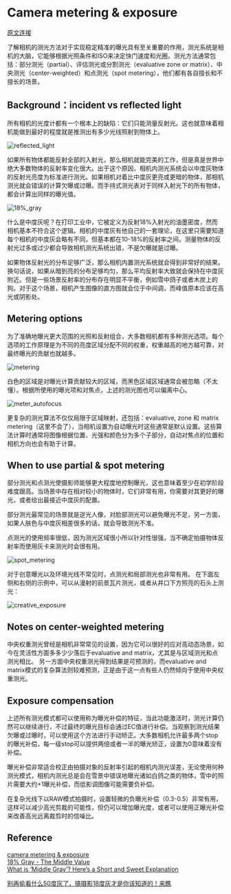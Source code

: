 # Camera metering & exposure

[原文连接](https://www.cambridgeincolour.com/tutorials/camera-metering.htm)  

了解相机的测光方法对于实现稳定精准的曝光具有至关重要的作用，测光系统是相机的大脑，它能够根据光照条件和ISO来决定快门速度和光圈。测光方法通常包括：部分测光（partial）、评估测光或分割测光（evaluative zone or matrix）、中央测光（center-weighted）和点测光（spot metering），他们都有各自擅长和不擅长的场景。

## Background：incident vs reflected light

所有相机的光度计都有一个根本上的缺陷：它们只能测量反射光。这也就意味着相机能做到最好的程度就是推测出有多少光线照射到物体上。

![reflected_light](https://liferlisiqi.github.io/cambridge_colour_tutorials_zh/jpg/1.3_reflected_light.png)

如果所有物体都能反射全部的入射光，那么相机就能完美的工作，但是真是世界中绝大多数物体的反射率变化很大。出于这个原因，相机内测光系统会以中度灰物体的反射光亮度为标准进行测光。如果相机对着比中度灰更亮或更暗的物体，那相机测光就会错误的计算欠曝或过曝。而手持式测光表对于同样入射光下的所有物体，都会计算出同样的曝光值。

![18%_gray](https://liferlisiqi.github.io/cambridge_colour_tutorials_zh/jpg/1.3_18gray.png)



什么是中度灰呢？在打印工业中，它被定义为反射18%入射光的油墨密度，然而相机基本不符合这个逻辑。相机的中度灰有他自己的一套理论，在这里只需要知道每个相机的中度灰会略有不同，但基本都在10-18%的反射率之间。测量物体的反射光过多或过少都会导致相机测光系统出错，不是欠曝就是过曝。

如果物体反射光的分布足够广泛，那么相机内置测光系统就会得到非常好的结果。换句话说，如果从暗到亮的分布足够均匀，那么平均反射率大致就会保持在中度灰附近。但是一些场景反射率的分布存在明显不平衡，例如雪中鸽子或者木炭上的狗。对于这个场景，相机产生图像的直方图就会位于中间调，而峰值原本应该在高光或阴影处。

## Metering options

为了准确地曝光更大范围的光照和反射组合，大多数相机都有多种测光选项。每个选项的工作原理是为不同的亮度区域分配不同的权重，权重越高的地方越可靠，对最终曝光的贡献也就越多。

![metering](https://liferlisiqi.github.io/cambridge_colour_tutorials_zh/jpg/1.3_metering.png)

白色的区域是对曝光计算贡献较大的区域，而黑色区域区域通常会被忽略（不太懂）。根据所使用的曝光项和对焦点，上述的测光图也可以偏离中心。

![meter_autofocus](https://liferlisiqi.github.io/cambridge_colour_tutorials_zh/jpg/1.3_meter_autofocus.png)

更复杂的测光算法不仅仅局限于区域映射，还包括：evaluative, zone 和 matrix metering（这里不会了），当相机设置为自动曝光时这些通常是默认设置。这些算法计算时通常将图像根据位置、光强和颜色分为多个子部分，自动对焦点的位置和相机方向也会有助于计算。

## When to use partial & spot metering

部分测光和点测光使摄影师能够更大程度地控制曝光，这也意味着至少在初学阶段难度跟高。当场景中存在相对较小的物体时，它们非常有用，你需要对其更好的曝光，或者给出最接近中度灰的配置。

部分测光最常见的场景就是逆光人像，对脸部测光可以避免曝光不足，另一方面，如果人肤色与中度灰相差很多的话，就会导致测光不准。

点测光的使用频率很低，因为测光区域很小所以针对性很强，当不确定拍摄物体反射率而使用灰卡来测光时会很有用。

![spot_metering](https://liferlisiqi.github.io/cambridge_colour_tutorials_zh/jpg/1.3_spot_metering.png)

对于创意曝光以及环境光线不常见时，点测光和局部测光也非常有用。 在下面左侧和右侧的示例中，可以从漫射的前景瓦片测光，或者从井口下方照亮的石头上测光：

![creative_exposure](https://liferlisiqi.github.io/cambridge_colour_tutorials_zh/jpg/1.3_creative_exposure.png)

## Notes on center-weighted metering

中央权重测光曾经是相机非常常见的设置，因为它可以很好的应对高动态场景，如今在灵活性方面多多少少落后于evaluative and matrix，尤其是与区域测光和点测光相比。 另一方面中央权重测光得到结果是可预测的，而evaluative and matrix模式的复杂算法则较难预测，正是由于这一点有些人仍然倾向于使用中央权重测光。

## Exposure compensation

上述所有测光模式都可以使用称为曝光补偿的特征，当此功能激活时，测光计算仍然可以继续进行，不过最终的曝光目标会通过EC值进行补偿。当观察到测光结果欠曝或过曝时，可以使用这个方法进行手动矫正。大多数相机允许最多两个stop的曝光补偿，每一级stop可以提供两倍或者一半的曝光矫正，设置为0意味着没有补偿。

曝光补偿非常适合校正由拍摄对象的反射率引起的相机内测光误差，无论使用何种测光模式，相机内测光总是会在雪景中错误地曝光诸如白鸽之类的物体，雪中的照片需要大约+1曝光补偿，而低影调图像可能需要负补偿。

在复杂光线下以RAW模式拍摄时，设置轻微的负曝光补偿（0.3-0.5）非常有用，这样可以减少高光剪裁的可能性，但仍可以增加曝光度，或者可以使用正曝光补偿来改善高光远离裁剪时的信噪比。

## Reference
[camera metering & exposure](https://www.cambridgeincolour.com/tutorials/camera-metering.htm)  
[18% Gray - The Middle Value](https://www.tonycorbell.com/blog/2016/6/14/18-gray-the-middle-value)  
[What is ‘Middle Gray’? Here’s a Short and Sweet Explanation](https://petapixel.com/2018/04/06/what-is-middle-gray-heres-a-short-and-sweet-explanation/)

[别再偷看什么50度灰了，搞摄影18度灰才是你该知道的！来瞧](https://www.jianshu.com/p/01c0c36d060c)


